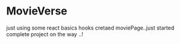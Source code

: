 # MovieVerse
just using some react basics hooks cretaed moviePage..just started complete project on the way ..!
